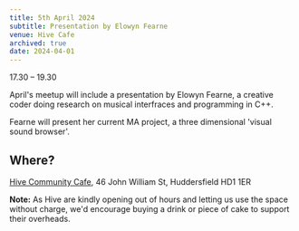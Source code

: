 ```yaml
---
title: 5th April 2024
subtitle: Presentation by Elowyn Fearne
venue: Hive Cafe
archived: true
date: 2024-04-01
---
```


17.30 – 19.30

April's meetup will include a presentation by Elowyn Fearne, a creative coder doing research on musical interfraces and programming in C++.

Fearne will present her current MA project, a three dimensional 'visual sound browser'.

## Where?

[Hive Community Cafe](https://www.hivecommunity.org.uk/), 46 John William St, Huddersfield HD1 1ER

**Note:** As Hive are kindly opening out of hours and letting us use the space without charge, we'd encourage buying a drink or piece of cake to support their overheads.
